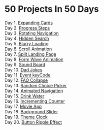 # 50 Projects In 50 Days

Day 1. [Expanding Cards](https://sultanmalik04.github.io/50-Projects/Day%201-Exapanding%20Cards/)    
Day 2. [Progress Steps](https://sultanmalik04.github.io/50-Projects/Day%202-Progress%20Steps/)    
Day 3. [Rotating Navigation](https://sultanmalik04.github.io/50-Projects/Day%203-Rotating%20Navigation/)   
Day 4. [Hidden Search](https://sultanmalik04.github.io/50-Projects/Day%204-Hidden-Search/)     
Day 5. [Blurry Loading](https://sultanmalik04.github.io/50-Projects/Day%205-Blurry-Loading/)    
Day 6. [Scroll Animation](https://sultanmalik04.github.io/50-Projects/Day%206-Scroll-Animation/)   
Day 7. [Split Landing Page](https://sultanmalik04.github.io/50-Projects/Day%207-Split-Landing-page/)      
Day 8. [Form Wave Animation](https://sultanmalik04.github.io/50-Projects/Day%208-Form-Wave-Animation/)     
Day 9. [Sound Board](https://sultanmalik04.github.io/50-Projects/Day%209-Sound-Board/)      
Day 10. [Dad Jokes](https://sultanmalik04.github.io/50-Projects/Day%2010-Dad-Jokes/)    
Day 11. [Event keyCode](https://sultanmalik04.github.io/50-Projects/Day%2011-Event-keyCodes/)    
Day 12. [FAQ Collapse](https://sultanmalik04.github.io/50-Projects/Day%2012-FAQ-Collapse/)      
Day 13. [Random Choice Picker](https://sultanmalik04.github.io/50-Projects/Day%2013-Random-Choice-Picker/)     
Day 14. [Animated Navigation](https://sultanmalik04.github.io/50-Projects/Day%2014-Animated-Navigation/)      
Day 15. [Drink Water](https://sultanmalik04.github.io/50-Projects/Day%2015-Drink-Water/)    
Day 16. [Incrementing Counter](https://sultanmalik04.github.io/50-Projects/Day%2016-Incrementing-Counter/)   
Day 17. [Movie App](https://sultanmalik04.github.io/50-Projects/Day%2017-Movie-App/)    
Day 18. [Background Slider](https://sultanmalik04.github.io/50-Projects/Day%2018-Background-Slider/)    
Day 19. [Theme Clock](https://sultanmalik04.github.io/50-Projects/Day%2019-Theme-Clock/)    
Day 20. [Button Ripple Effect](https://sultanmalik04.github.io/50-Projects/Day%2020-Button-Ripple-Effect/)
